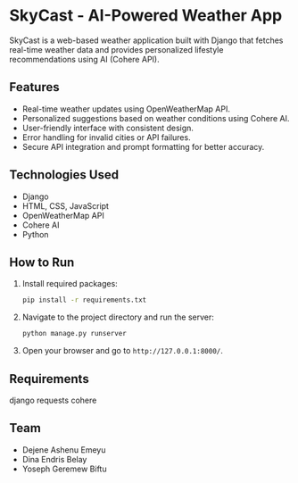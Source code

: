 # SkyCast - AI-Powered Weather App

SkyCast is a web-based weather application built with Django that fetches real-time weather data and provides personalized lifestyle recommendations using AI (Cohere API).

## Features
- Real-time weather updates using OpenWeatherMap API.
- Personalized suggestions based on weather conditions using Cohere AI.
- User-friendly interface with consistent design.
- Error handling for invalid cities or API failures.
- Secure API integration and prompt formatting for better accuracy.

## Technologies Used
- Django
- HTML, CSS, JavaScript
- OpenWeatherMap API
- Cohere AI
- Python

## How to Run
1. Install required packages:
    ```bash
    pip install -r requirements.txt
    ```
2. Navigate to the project directory and run the server:
    ```bash
    python manage.py runserver
    ```
3. Open your browser and go to `http://127.0.0.1:8000/`.

## Requirements
django
requests
cohere

## Team
- Dejene Ashenu Emeyu
- Dina Endris Belay
- Yoseph Geremew Biftu
